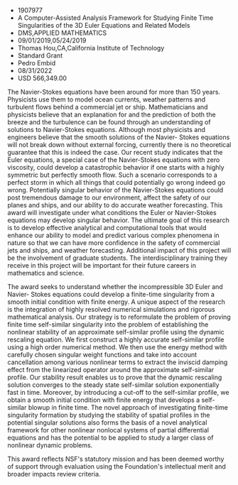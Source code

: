 
* 1907977
* A Computer-Assisted Analysis Framework for Studying Finite Time Singularities of the 3D Euler Equations and Related Models
* DMS,APPLIED MATHEMATICS
* 09/01/2019,05/24/2019
* Thomas Hou,CA,California Institute of Technology
* Standard Grant
* Pedro Embid
* 08/31/2022
* USD 566,349.00

The Navier-Stokes equations have been around for more than 150 years. Physicists
use them to model ocean currents, weather patterns and turbulent flows behind a
commercial jet or ship. Mathematicians and physicists believe that an
explanation for and the prediction of both the breeze and the turbulence can be
found through an understanding of solutions to Navier-Stokes equations. Although
most physicists and engineers believe that the smooth solutions of the Navier-
Stokes equations will not break down without external forcing, currently there
is no theoretical guarantee that this is indeed the case. Our recent study
indicates that the Euler equations, a special case of the Navier-Stokes
equations with zero viscosity, could develop a catastrophic behavior if one
starts with a highly symmetric but perfectly smooth flow. Such a scenario
corresponds to a perfect storm in which all things that could potentially go
wrong indeed go wrong. Potentially singular behavior of the Navier-Stokes
equations could post tremendous damage to our environment, affect the safety of
our planes and ships, and our ability to do accurate weather forecasting. This
award will investigate under what conditions the Euler or Navier-Stokes
equations may develop singular behavior. The ultimate goal of this research is
to develop effective analytical and computational tools that would enhance our
ability to model and predict various complex phenomena in nature so that we can
have more confidence in the safety of commercial jets and ships, and weather
forecasting. Additional impact of this project will be the involvement of
graduate students. The interdisciplinary training they receive in this project
will be important for their future careers in mathematics and science.

The award seeks to understand whether the incompressible 3D Euler and Navier-
Stokes equations could develop a finite-time singularity from a smooth initial
condition with finite energy. A unique aspect of the research is the integration
of highly resolved numerical simulations and rigorous mathematical analysis. Our
strategy is to reformulate the problem of proving finite time self-similar
singularity into the problem of establishing the nonlinear stability of an
approximate self-similar profile using the dynamic rescaling equation. We first
construct a highly accurate self-similar profile using a high order numerical
method. We then use the energy method with carefully chosen singular weight
functions and take into account cancellation among various nonlinear terms to
extract the inviscid damping effect from the linearized operator around the
approximate self-similar profile. Our stability result enables us to prove that
the dynamic rescaling solution converges to the steady state self-similar
solution exponentially fast in time. Moreover, by introducing a cut-off to the
self-similar profile, we obtain a smooth initial condition with finite energy
that develops a self-similar blowup in finite time. The novel approach of
investigating finite-time singularity formation by studying the stability of
spatial profiles in the potential singular solutions also forms the basis of a
novel analytical framework for other nonlinear nonlocal systems of partial
differential equations and has the potential to be applied to study a larger
class of nonlinear dynamic problems.

This award reflects NSF's statutory mission and has been deemed worthy of
support through evaluation using the Foundation's intellectual merit and broader
impacts review criteria.
